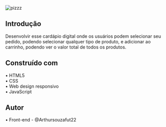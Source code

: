 ![pizzz](https://github.com/Arthursouzafut22/pizza.food/assets/128741183/86333787-2813-45d8-ae4d-398d7e5050a8)

## Introdução
Desenvolvir esse cardápio digital onde os usuários podem selecionar seu pedido, podendo selecionar qualquer tipo de produto, e adicionar ao carrinho, podendo ver o valor total de todos os produtos.

## Construído com
• HTML5    
• CSS     
• Web design responsivo     
• JavaScript    

## Autor
• Front-end - @Arthursouzafut22
